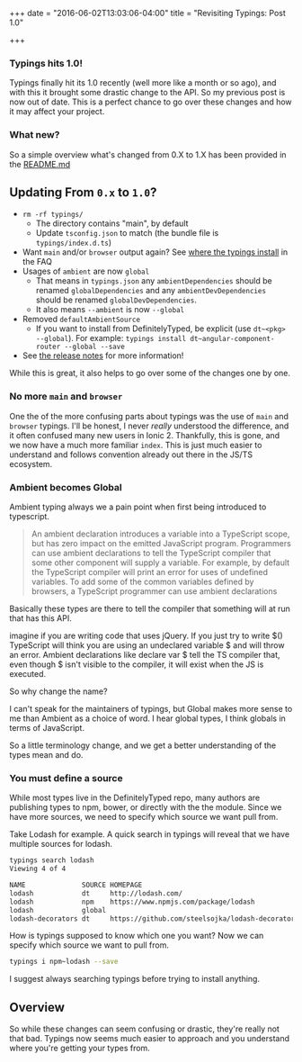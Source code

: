 +++
date = "2016-06-02T13:03:06-04:00"
title = "Revisiting Typings: Post 1.0"

+++

### Typings hits 1.0!

Typings finally hit its 1.0 recently (well more like a month or so ago), and with this it brought some drastic change to the API. So my previous post is now out of date.
This is a perfect chance to go over these changes and how it may affect your project.


### What new?

So a simple overview what's changed from 0.X to 1.X has been provided in the [README.md](https://github.com/typings/typings#updating-from-0x-to-10)

## Updating From `0.x` to `1.0`?

* `rm -rf typings/`
  * The directory contains "main", by default
  * Update `tsconfig.json` to match (the bundle file is `typings/index.d.ts`)
* Want `main` and/or `browser` output again? See [where the typings install](https://github.com/typings/typings/blob/master/docs/faq.md#where-do-the-type-definitions-install) in the FAQ
* Usages of `ambient` are now `global`
  * That means in `typings.json` any `ambientDependencies` should be renamed `globalDependencies` and any `ambientDevDependencies` should be renamed `globalDevDependencies`.
  * It also means `--ambient` is now `--global`
* Removed `defaultAmbientSource`
  * If you want to install from DefinitelyTyped, be explicit (use `dt~<pkg> --global`). For example: `typings install dt~angular-component-router --global --save`
* See [the release notes](https://github.com/typings/typings/releases/tag/v1.0.0) for more information!


While this is great, it also helps to go over some of the changes one by one.


### No more `main` and `browser`

One the of the more confusing parts about typings was the use of `main` and `browser` typings. I'll be honest, I never _really_ understood the difference, and it often confused many new users in Ionic 2. Thankfully, this is gone, and we now have a much more familiar `index`. This is just much easier to understand and follows convention already out there in the JS/TS ecosystem.


### Ambient becomes Global

Ambient typing always we a pain point when first being introduced to typescript.

>An ambient declaration introduces a variable into a TypeScript scope, but has zero impact on the emitted JavaScript program. Programmers can use ambient declarations to tell the TypeScript compiler that some other component will supply a variable. For example, by default the TypeScript compiler will print an error for uses of undefined variables. To add some of the common variables defined by browsers, a TypeScript programmer can use ambient declarations

Basically these types are there to tell the compiler that something will at run that has this API.

imagine if you are writing code that uses jQuery. If you just try to write $() TypeScript will think you are using an undeclared variable $ and will throw an error. Ambient declarations like declare var $ tell the TS compiler that, even though $ isn't visible to the compiler, it will exist when the JS is executed.


So why change the name?

I can't speak for the maintainers of typings, but Global makes more sense to me than Ambient as a choice of word. I hear global types, I think globals in terms of JavaScript.

So a little terminology change, and we get a better understanding of the types mean and do.


### You must define a source

While most types live in the DefinitelyTyped repo, many authors are publishing types to npm, bower, or directly with the the module.
Since we have more sources, we need to specify which source we want pull from.

Take Lodash for example. A quick search in typings will reveal that we have multiple sources for lodash.

```bash
typings search lodash
Viewing 4 of 4

NAME              SOURCE HOMEPAGE                                        DESCRIPTION VERSIONS UPDATED
lodash            dt     http://lodash.com/                                          2        2016-05-24T13:56:08.000Z
lodash            npm    https://www.npmjs.com/package/lodash                        1        2016-04-16T21:15:19.000Z
lodash            global                                                             1        2016-04-12T19:14:14.000Z
lodash-decorators dt     https://github.com/steelsojka/lodash-decorators             1        2016-03-16T15:55:26.000Z
```

How is typings supposed to know which one you want? Now we can specify which source we want to pull from.

```bash
typings i npm~lodash --save
```

I suggest always searching typings before trying to install anything.


## Overview

So while these changes can seem confusing or drastic, they're really not that bad. Typings now seems much easier to approach and you understand where you're getting your types from.
